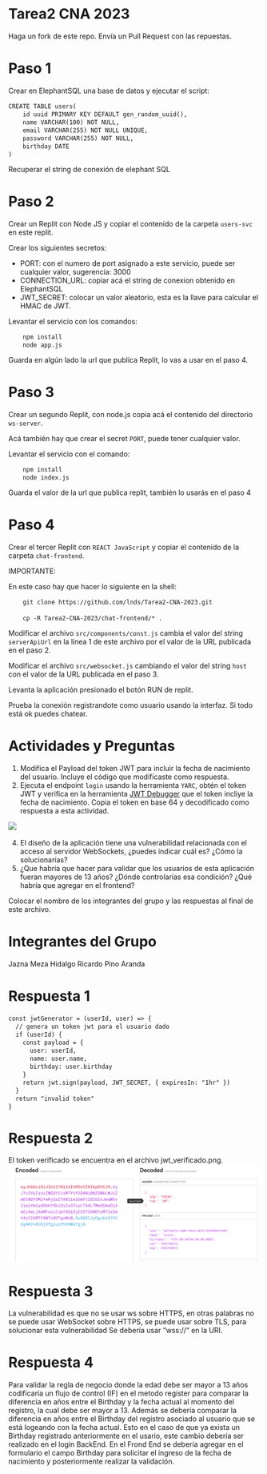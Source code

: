 # Tarea2 CNA 2023

Haga un fork de este repo.
Envía un Pull Request con las repuestas.

# Paso 1

Crear en ElephantSQL una base de datos y ejecutar el script:

```
CREATE TABLE users(
    id uuid PRIMARY KEY DEFAULT gen_random_uuid(),
    name VARCHAR(100) NOT NULL,
    email VARCHAR(255) NOT NULL UNIQUE,
    password VARCHAR(255) NOT NULL,
    birthday DATE
)
```

Recuperar el string de conexión de elephant SQL

# Paso 2

Crear un Replit con Node JS y copiar el contenido de la carpeta `users-svc` en este replit.

Crear los siguientes secretos:

- PORT: con el numero de port asignado a este servicio, puede ser cualquier valor, sugerencia: 3000
- CONNECTION_URL: copiar acá el string de conexion obtenido en ElephantSQL
- JWT_SECRET: colocar un valor aleatorio, esta es la llave para calcular el HMAC de JWT.


Levantar el servicio con los comandos:

        npm install
        node app.js

Guarda en algún lado la url que publica Replit, lo vas a usar en el paso 4.

# Paso 3

Crear un segundo Replit, con node.js copia acá el contenido del directorio `ws-server`.

Acá también hay que crear el secret `PORT`, puede tener cualquier valor.

Levantar el servicio con el comando:

        npm install
        node index.js

Guarda el valor de la url que publica replit, también lo usarás en el paso 4

# Paso 4

Crear el tercer Replit con `REACT JavaScript` y copiar el contenido de la carpeta `chat-frontend`.

IMPORTANTE:

En este caso hay que hacer lo siguiente en la shell:

        git clone https://github.com/lnds/Tarea2-CNA-2023.git

        cp -R Tarea2-CNA-2023/chat-frontend/* .


Modificar el archivo `src/components/const.js` cambia el valor del string `serverApiUrl` en la linea 1 de este archivo por el valor de la URL publicada en el paso 2.

Modificar el archivo `src/websocket.js` cambiando el valor del string `host` con el valor de la URL publicada en el paso 3.

Levanta la aplicación presionado el botón RUN de replit.

Prueba la conexión registrandote como usuario usando la interfaz. Si todo está ok puedes chatear.

# Actividades y Preguntas

1. Modifica el Payload del token JWT para incluir la fecha de nacimiento del usuario. Incluye el código que modificaste como respuesta.
2. Ejecuta el endpoint `login` usando la herramienta `YARC`, obtén el token JWT y verifica en la herramienta [JWT Debugger](https://jwt.io) que el token incliye la fecha de nacimiento. Copia el token en base 64 y decodificado como respuesta a esta actividad.

![](yarc.png)   

4. El diseño de la aplicación tiene una vulnerabilidad relacionada con el acceso al servidor WebSockets, ¿puedes indicar cuál es? ¿Cómo la solucionarías?
5. ¿Que habría que hacer para validar que los usuarios de esta aplicación fueran mayores de 13 años? ¿Dónde controlarías esa condición? ¿Qué habría que agregar en el frontend?

Colocar el nombre de los integrantes del grupo y las respuestas al final de este archivo.

# Integrantes del Grupo
Jazna Meza Hidalgo
Ricardo Pino Aranda

# Respuesta 1
```
const jwtGenerator = (userId, user) => {
  // genera un token jwt para el usuario dado
  if (userId) {
    const payload = {
      user: userId,
      name: user.name,
      birthday: user.birthday
    }
    return jwt.sign(payload, JWT_SECRET, { expiresIn: "1hr" })
  }
  return "invalid token"
}
```

# Respuesta 2
El token verificado se encuentra en el archivo jwt_verificado.png.
![](jwt_verificado.png) 

# Respuesta 3
La vulnerabilidad es que no se usar ws sobre HTTPS, en otras palabras no se puede usar WebSocket sobre HTTPS, se puede usar sobre TLS, para solucionar esta vulnerabilidad Se debería usar “wss://“ en la URI.

# Respuesta 4
Para validar la regla de negocio donde la edad debe ser mayor a 13 años codificaría un flujo de control (IF) en el metodo register para comparar la diferencia en años entre el Birthday y la fecha actual al momento del registro, la cual debe ser mayor a 13. Además se debería comparar la diferencia en años entre el Birthday del registro asociado al usuario que se está logeando con la fecha actual. Esto en el caso de que ya exista un Birthday registrado anteriormente en el usario, este cambio debería ser realizado en el login BackEnd. En el Frond End se debería agregar en el formulario el campo Birthday para solicitar el ingreso de la fecha de nacimiento y posteriormente realizar la validación.
